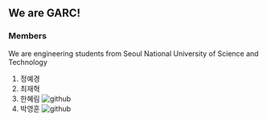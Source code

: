 ## We are GARC!

### Members
We are engineering students from Seoul National University of Science and Technology

1. 정예경 
2. 최재혁 
3. 한혜림 ![github](https://github.com/hyeeee14)
4. 박영훈 ![github](https://github.com/robot-is-my-life)

